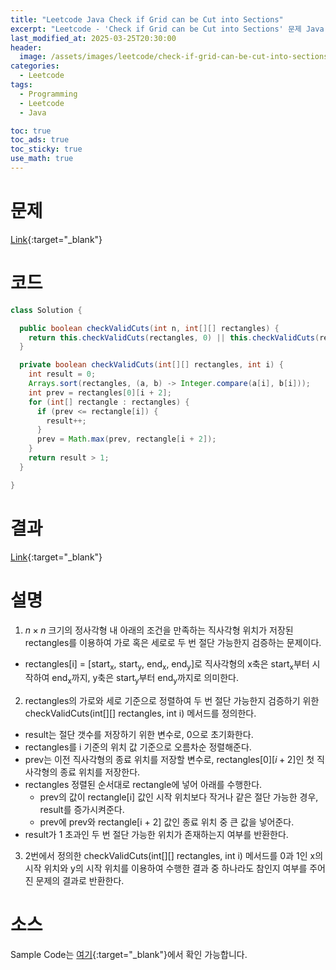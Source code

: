 ```yaml
---
title: "Leetcode Java Check if Grid can be Cut into Sections"
excerpt: "Leetcode - 'Check if Grid can be Cut into Sections' 문제 Java 풀이"
last_modified_at: 2025-03-25T20:30:00
header:
  image: /assets/images/leetcode/check-if-grid-can-be-cut-into-sections.png
categories:
  - Leetcode
tags:
  - Programming
  - Leetcode
  - Java

toc: true
toc_ads: true
toc_sticky: true
use_math: true
---
```

# 문제
[Link](https://leetcode.com/problems/check-if-grid-can-be-cut-into-sections/){:target="_blank"}

# 코드
```java
class Solution {

  public boolean checkValidCuts(int n, int[][] rectangles) {
    return this.checkValidCuts(rectangles, 0) || this.checkValidCuts(rectangles, 1);
  }

  private boolean checkValidCuts(int[][] rectangles, int i) {
    int result = 0;
    Arrays.sort(rectangles, (a, b) -> Integer.compare(a[i], b[i]));
    int prev = rectangles[0][i + 2];
    for (int[] rectangle : rectangles) {
      if (prev <= rectangle[i]) {
        result++;
      }
      prev = Math.max(prev, rectangle[i + 2]);
    }
    return result > 1;
  }

}
```

# 결과
[Link](https://leetcode.com/problems/check-if-grid-can-be-cut-into-sections/submissions/1585531018/){:target="_blank"}

# 설명
1. $n \times n$ 크기의 정사각형 내 아래의 조건을 만족하는 직사각형 위치가 저장된 rectangles를 이용하여 가로 혹은 세로로 두 번 절단 가능한지 검증하는 문제이다.
- rectangles[i] = [start<sub>x</sub>, start<sub>y</sub>, end<sub>x</sub>, end<sub>y</sub>]로 직사각형의 x축은 start<sub>x</sub>부터 시작하여 end<sub>x</sub>까지, y축은 start<sub>y</sub>부터 end<sub>y</sub>까지로 의미한다.

2. rectangles의 가로와 세로 기준으로 정렬하여 두 번 절단 가능한지 검증하기 위한 checkValidCuts(int[][] rectangles, int i) 메서드를 정의한다.
- result는 절단 갯수를 저장하기 위한 변수로, 0으로 초기화한다.
- rectangles를 i 기준의 위치 값 기준으로 오름차순 정렬해준다.
- prev는 이전 직사각형의 종료 위치를 저장할 변수로, rectangles[0][$i + 2$]인 첫 직사각형의 종료 위치를 저장한다.
- rectangles 정렬된 순서대로 rectangle에 넣어 아래를 수행한다.
  - prev의 값이 rectangle[i] 값인 시작 위치보다 작거나 같은 절단 가능한 경우, result를 증가시켜준다.
  - prev에 prev와 rectangle[i + 2] 값인 종료 위치 중 큰 값을 넣어준다.
- result가 1 초과인 두 번 절단 가능한 위치가 존재하는지 여부를 반환한다.

3. 2번에서 정의한 checkValidCuts(int[][] rectangles, int i) 메서드를 0과 1인 x의 시작 위치와 y의 시작 위치를 이용하여 수행한 결과 중 하나라도 참인지 여부를 주어진 문제의 결과로 반환한다.

# 소스
Sample Code는 [여기](https://github.com/GracefulSoul/leetcode/blob/master/src/main/java/gracefulsoul/problems/CheckIfGridCanBeCutIntoSections.java){:target="_blank"}에서 확인 가능합니다.